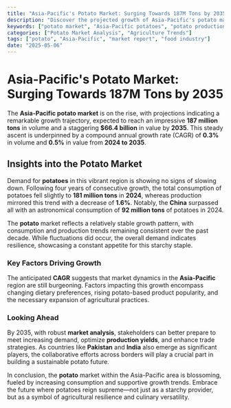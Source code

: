 ```yaml
---
title: "Asia-Pacific's Potato Market: Surging Towards 187M Tons by 2035"
description: "Discover the projected growth of Asia-Pacific's potato market, anticipated to reach 187M tons and $66.4B by 2035. Dive into insights on production, consumption, and market dynamics."
keywords: ["potato market", "Asia-Pacific potatoes", "potato production", "potato consumption", "market growth"]
categories: ["Potato Market Analysis", "Agriculture Trends"]
tags: ["potato", "Asia-Pacific", "market report", "food industry"]
date: "2025-05-06"
---
```


# Asia-Pacific's Potato Market: Surging Towards 187M Tons by 2035

The **Asia-Pacific potato market** is on the rise, with projections indicating a remarkable growth trajectory, expected to reach an impressive **187 million tons** in volume and a staggering **$66.4 billion** in value by **2035**. This steady ascent is underpinned by a compound annual growth rate (CAGR) of **0.3%** in volume and **0.5%** in value from **2024 to 2035**.

## Insights into the Potato Market

Demand for **potatoes** in this vibrant region is showing no signs of slowing down. Following four years of consecutive growth, the total consumption of potatoes fell slightly to **181 million tons** in **2024**, whereas production mirrored this trend with a decrease of **1.6%**. Notably, the **China** surpassed all with an astronomical consumption of **92 million tons** of potatoes in 2024.

The **potato** market reflects a relatively stable growth pattern, with consumption and production trends remaining consistent over the past decade. While fluctuations did occur, the overall demand indicates resilience, showcasing a constant appetite for this starchy staple.

### Key Factors Driving Growth

The anticipated **CAGR** suggests that market dynamics in the **Asia-Pacific** region are still burgeoning. Factors impacting this growth encompass changing dietary preferences, rising potato-based product popularity, and the necessary expansion of agricultural practices.

### Looking Ahead

By 2035, with robust **market analysis**, stakeholders can better prepare to meet increasing demand, optimize **production yields**, and enhance trade strategies. As countries like **Pakistan** and **India** also emerge as significant players, the collaborative efforts across borders will play a crucial part in building a sustainable potato future.

In conclusion, the **potato** market within the Asia-Pacific area is blossoming, fueled by increasing consumption and supportive growth trends. Embrace the future where potatoes reign supreme—not just as a starchy provider, but as a symbol of agricultural resilience and culinary versatility.